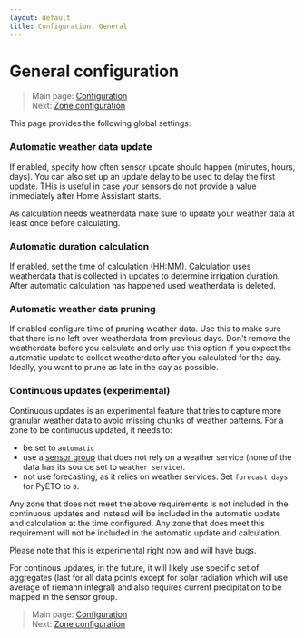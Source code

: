 ```yaml
---
layout: default
title: Configuration: General
---
```

# General configuration

> Main page: [Configuration](configuration.md)<br/>
> Next: [Zone configuration](configuration-zones.md)

This page provides the following global settings:

### Automatic weather data update
If enabled, specify how often sensor update should happen (minutes, hours, days). You can also set up an update delay to be used to delay the first update. THis is useful in case your sensors do not provide a value immediately after Home Assistant starts.

As calculation needs weatherdata make sure to update your weather data at least once before calculating.

### Automatic duration calculation
If enabled, set the time of calculation (HH:MM). Calculation uses weatherdata that is collected in updates to determine irrigation duration. After automatic calculation has happened used weatherdata is deleted.

### Automatic weather data pruning
If enabled configure time of pruning weather data. Use this to make sure that there is no left over weatherdata from previous days. Don't remove the weatherdata before you calculate and only use this option if you expect the automatic update to collect weatherdata after you calculated for the day. Ideally, you want to prune as late in the day as possible.

### Continuous updates (experimental)
Continuous updates is an experimental feature that tries to capture more granular weather data to avoid missing chunks of weather patterns. For a zone to be continuous updated, it needs to:
* be set to `automatic`
* use a [sensor group](configuration-sensor-groups.md) that does not rely on a weather service (none of the data has its source set to `weather service`). 
* not use forecasting, as it relies on weather services. Set `forecast days` for PyETO to `0`.

Any zone that does not meet the above requirements is not included in the continuous updates and instead will be included in the automatic update and calculation at the time configured. 
Any zone that does meet this requirement will not be included in the automatic update and calculation.

Please note that this is experimental right now and will have bugs.

For continous updates, in the future, it will likely use specific set of aggregates (last for all data points except for solar radiation which will use average of riemann integral) and also requires current precipitation to be mapped in the sensor group.


> Main page: [Configuration](configuration.md)<br/>
> Next: [Zone configuration](configuration-zones.md)